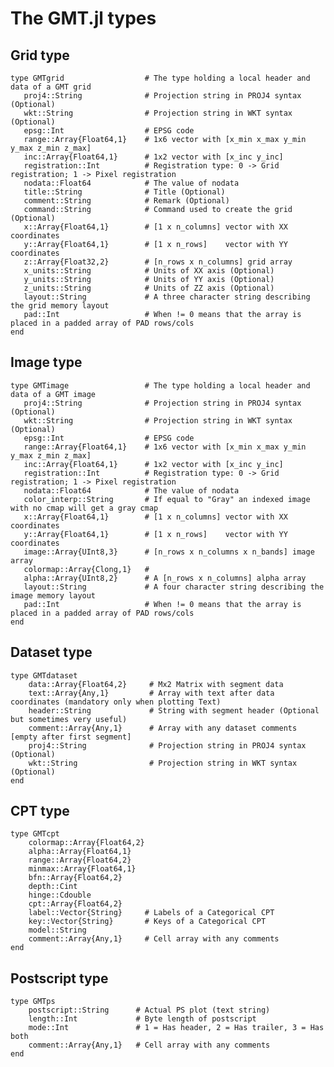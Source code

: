 # The GMT.jl types

Grid type
---------

    type GMTgrid                  # The type holding a local header and data of a GMT grid
       proj4::String              # Projection string in PROJ4 syntax (Optional)
       wkt::String                # Projection string in WKT syntax (Optional)
       epsg::Int                  # EPSG code
       range::Array{Float64,1}    # 1x6 vector with [x_min x_max y_min y_max z_min z_max]
       inc::Array{Float64,1}      # 1x2 vector with [x_inc y_inc]
       registration::Int          # Registration type: 0 -> Grid registration; 1 -> Pixel registration
       nodata::Float64            # The value of nodata
       title::String              # Title (Optional)
       comment::String            # Remark (Optional)
       command::String            # Command used to create the grid (Optional)
       x::Array{Float64,1}        # [1 x n_columns] vector with XX coordinates
       y::Array{Float64,1}        # [1 x n_rows]    vector with YY coordinates
       z::Array{Float32,2}        # [n_rows x n_columns] grid array
       x_units::String            # Units of XX axis (Optional)
       y_units::String            # Units of YY axis (Optional)
       z_units::String            # Units of ZZ axis (Optional)
       layout::String             # A three character string describing the grid memory layout
       pad::Int                   # When != 0 means that the array is placed in a padded array of PAD rows/cols
    end

Image type
----------

    type GMTimage                 # The type holding a local header and data of a GMT image
       proj4::String              # Projection string in PROJ4 syntax (Optional)
       wkt::String                # Projection string in WKT syntax (Optional)
       epsg::Int                  # EPSG code
       range::Array{Float64,1}    # 1x6 vector with [x_min x_max y_min y_max z_min z_max]
       inc::Array{Float64,1}      # 1x2 vector with [x_inc y_inc]
       registration::Int          # Registration type: 0 -> Grid registration; 1 -> Pixel registration
       nodata::Float64            # The value of nodata
       color_interp::String       # If equal to "Gray" an indexed image with no cmap will get a gray cmap
       x::Array{Float64,1}        # [1 x n_columns] vector with XX coordinates
       y::Array{Float64,1}        # [1 x n_rows]    vector with YY coordinates
       image::Array{UInt8,3}      # [n_rows x n_columns x n_bands] image array
       colormap::Array{Clong,1}   # 
       alpha::Array{UInt8,2}      # A [n_rows x n_columns] alpha array
       layout::String             # A four character string describing the image memory layout
       pad::Int                   # When != 0 means that the array is placed in a padded array of PAD rows/cols
    end

Dataset type
------------

    type GMTdataset
        data::Array{Float64,2}     # Mx2 Matrix with segment data
        text::Array{Any,1}         # Array with text after data coordinates (mandatory only when plotting Text)
        header::String             # String with segment header (Optional but sometimes very useful)
        comment::Array{Any,1}      # Array with any dataset comments [empty after first segment]
        proj4::String              # Projection string in PROJ4 syntax (Optional)
        wkt::String                # Projection string in WKT syntax (Optional)
    end

CPT type
--------

    type GMTcpt
        colormap::Array{Float64,2}
        alpha::Array{Float64,1}
        range::Array{Float64,2}
        minmax::Array{Float64,1}
        bfn::Array{Float64,2}
        depth::Cint
        hinge::Cdouble
        cpt::Array{Float64,2}
        label::Vector{String}     # Labels of a Categorical CPT
        key::Vector{String}       # Keys of a Categorical CPT
        model::String
        comment::Array{Any,1}     # Cell array with any comments
    end

Postscript type
---------------

    type GMTps
        postscript::String      # Actual PS plot (text string)
        length::Int             # Byte length of postscript
        mode::Int               # 1 = Has header, 2 = Has trailer, 3 = Has both
        comment::Array{Any,1}   # Cell array with any comments
    end
